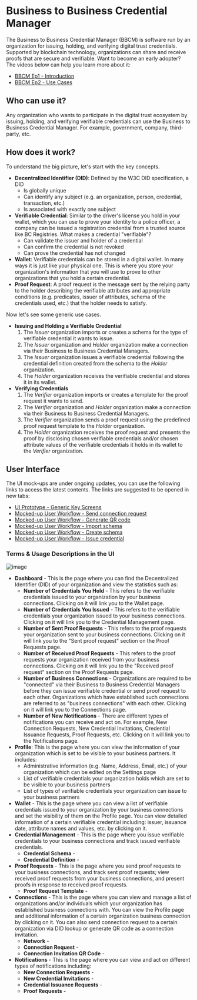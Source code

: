 # Business to Business Credential Manager

The Business to Business Credential Manager (BBCM) is software run by an organization for issuing, holding, and verifying digital trust credentials. Supported by blockchain technology, organizations can share and receive proofs that are secure and verifiable. Want to become an early adopter? The videos below can help you learn more about it:

- [BBCM Ep1 - Introduction](https://app.animaker.com/animo/6K3qDbzPA1DmDkAE/)
- [BBCM Ep2 - Use Cases](https://app.animaker.com/animo/BwR72vxT4hwUntX5/)

## **Who can use it?**

Any organization who wants to participate in the digital trust ecosystem by issuing, holding, and verifying verifiable credentials can use the Business to Business Credential Manager. For example, government, company, third-party, etc.

## **How does it work?**

To understand the big picture, let's start with the key concepts.

- **Decentralized Identifier (DID)**: Defined by the W3C DID specification, a DID
  - Is globally unique
  - Can identify any subject (e.g. an organization, person, credential, transaction, etc.)
  - Is associated with exactly one subject
- **Verifiable Credential**: Similar to the driver's license you hold in your wallet, which you can use to prove your identity to a police officer, a company can be issued a registration credential from a trusted source like BC Registries. What makes a credential "verifiable"?
  - Can validate the issuer and holder of a credential
  - Can confirm the credential is not revoked
  - Can prove the credential has not changed
- **Wallet**: Verifiable credentials can be stored in a digital wallet. In many ways it is just like your physical one. This is where you store your organization's information that you will use to prove to other organizations that you hold a certain credential.
- **Proof Request**: A proof request is the message sent by the relying party to the holder describing the verifiable attributes and appropriate conditions (e.g. predicates, issuer of attributes, schema of the credentials used, etc.) that the holder needs to satisfy.

Now let's see some generic use cases.

- **Issuing and Holding a Verifiable Credential**
  1. The *Issuer* organization imports or creates  a schema for the type of verifiable credential it wants to issue.
  2. The *Issuer* organization and *Holder* organization make a connection via their Business to Business Credential Managers.
  3. The *Issuer* organization issues a verifiable credential following the credential definition created from the schema to the *Holder* organization.
  4. The *Holder* organization receives the verifiable credential and stores it in its wallet.
- **Verifying Credentials**
  1. The *Verifier* organization imports or creates  a template for the proof request it wants to send.
  2. The *Verifier* organization and *Holder* organization make a connection via their Business to Business Credential Managers.
  3. The *Verifier* organization sends a proof request using the predefined proof request template to the *Holder* organization.
  4. The *Holder* organization receives the proof request and presents the proof by disclosing chosen verifiable credentials and/or chosen attribute values of the verifiable credentials it holds in its wallet to the *Verifier* organization.

## User Interface

The UI mock-ups are under ongoing updates, you can use the following links to access the latest contents. The links are suggested to be opened in new tabs:

- [UI Prototype - Generic Key Screens](https://xd.adobe.com/view/e2ac3e6e-113d-4d77-a71d-c2b19526e9cc-b7ff/?fullscreen)
- [Mocked-up User Workflow - Send connection request](https://xd.adobe.com/view/a515d7d3-89c2-4f8a-a67a-6f75a432fc45-f046/?fullscreen)
- [Mocked-up User Workflow - Generate QR code](https://xd.adobe.com/view/abf970f7-97b0-4730-8286-a7f52ade2496-feaa/?fullscreen)
- [Mocked-up User Workflow - Import schema](https://xd.adobe.com/view/fa5ffe50-2adb-46a9-9896-df66fd5cf377-af0c/?fullscreen)
- [Mocked-up User Workflow - Create schema](https://xd.adobe.com/view/9b9d7c70-dddd-480d-bc73-8e387b83f5e7-cece/?fullscreen)
- [Mocked-up User Workflow - Issue credential](https://xd.adobe.com/view/f9886778-d782-4800-bd9d-1775278ee448-acdb/?fullscreen)

### Terms & Usage Descriptions in the UI

![image](https://user-images.githubusercontent.com/58751681/117503092-55a5f880-af35-11eb-995f-48b4ac11e8b4.png)

- **Dashboard** - This is the page where you can find the Decentralized Identifier (DID) of your organization and view the statistics such as:
  - **Number of Credentials You Hold** - This refers to the verifiable credentials issued to your organization by your business connections. Clicking on it will link you to the Wallet page.
  - **Number of Credentials You Issued** - This refers to the verifiable credentials your organization issued to your business connections. Clicking on it will link you to the Credential Management page.
  - **Number of Sent Proof Requests** - This refers to the proof requests your organization sent to your  business connections. Clicking on it will link you to the "Sent proof request" section on the Proof Requests page.
  - **Number of Received Proof Requests** - This refers to the proof requests your organization received from your business connections. Clicking on it will link you to the "Received proof request" section on the Proof Requests page.
  - **Number of Business Connections** - Organizations are required to be "connected" via their Business to Business Credential Managers before they can issue verifiable credential or send proof request to each other. Organizations which have established such connections are referred to as "business connections" with each other. Clicking on it will link you to the Connections page.
  - **Number of New Notifications** - There are different types of notifications you can receive and act on. For example, New Connection Requests, New Credential Invitations, Credential Issuance Requests, Proof Requests, etc. Clicking on it will link you to the Notifications page.
- **Profile**: This is the page where you can view the information of your organization which is set to be visible to your business partners. It includes:
  - Administrative information (e.g. Name, Address, Email, etc.) of your organization which can be edited on the Settings page
  - List of verifiable credentials your organization holds which are set to be visible to your business partners
  - List of types of verifiable credentials your organization can issue to your business partners
- **Wallet** - This is the page where you can view a list of verifiable credentials issued to your organization by your business connections and set the visibility of them on the Profile page. You can view detailed information of a certain verifiable credential including: issuer, issuance date, attribute names and values, etc. by clicking on it.
- **Credential Management** - This is the page where you issue verifiable credentials to your business connections and track issued verifiable credentials.
  - **Credential Schema** - 
  - **Credential Definition** - 
- **Proof Requests** - This is the page where you send proof requests to your business connections, and track sent proof requests; view received proof requests from your business connections, and present proofs in response to received proof requests.
  - **Proof Request Template** - 
- **Connections** - This is the page where you can view and manage a list of organizations and/or individuals which your organization has established business connections with. You can view the Profile page and additional information of a certain organization business connection by clicking on it. You can also send connection request to a certain organization via DID lookup or generate QR code as a connection invitation.
  - **Network** - 
  - **Connection Request** - 
  - **Connection Invitation QR Code** - 
- **Notifications** - This is the page where you can view and act on different types of notifications including:
  - **New Connection Requests** - 
  - **New Credential Invitations** - 
  - **Credential Issuance Requests** - 
  - **Proof Requests** - 
